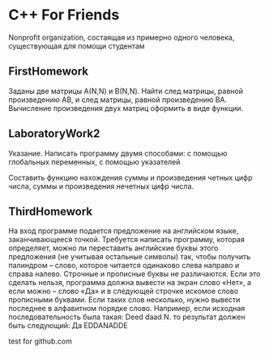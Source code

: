 # C++ For Friends
Nonprofit organization, состаящая из примерно одного человека, существующая для помощи студентам

## FirstHomework
Заданы две матрицы А(N,N) и В(N,N). Найти след матрицы, равной произведению АВ, и след матрицы, равной произведению ВА. Вычисление произведения двух матриц оформить в виде функции.

## LaboratoryWork2
Указание. Написать программу двумя способами: с помощью глобальных переменных, с помощью указателей

Составить  функцию  нахождения  суммы  и произведения четных  цифр  числа, суммы  и произведения нечетных  цифр  числа.

## ThirdHomework
На вход программе подается предложение на английском языке, заканчивающееся точкой. Требуется написать программу, которая определяет, можно ли переставить английские буквы этого предложения (не учитывая остальные символы) так, чтобы получить палиндром – слово, которое читается одинаково слева направо и справа налево. Строчные и прописные буквы не различаются. Если это сделать нельзя, программа должна вывести на экран слово «Нет», а если можно – слово «Да» и в следующей строчке искомое слово прописными буквами. Если таких слов несколько, нужно вывести последнее в алфавитном порядке слово. Например, если исходная последовательность была такая:
Deed daad N.
то результат должен быть следующий:
Да
EDDANADDE

test for github.com
